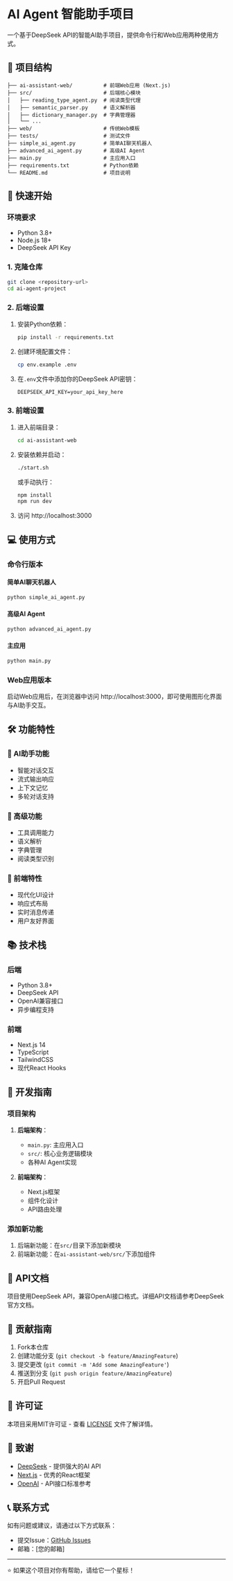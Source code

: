 # AI Agent 智能助手项目

一个基于DeepSeek API的智能AI助手项目，提供命令行和Web应用两种使用方式。

## 📁 项目结构

```
├── ai-assistant-web/          # 前端Web应用 (Next.js)
├── src/                       # 后端核心模块
│   ├── reading_type_agent.py  # 阅读类型代理
│   ├── semantic_parser.py     # 语义解析器
│   ├── dictionary_manager.py  # 字典管理器
│   └── ...
├── web/                       # 传统Web模板
├── tests/                     # 测试文件
├── simple_ai_agent.py         # 简单AI聊天机器人
├── advanced_ai_agent.py       # 高级AI Agent
├── main.py                    # 主应用入口
├── requirements.txt           # Python依赖
└── README.md                  # 项目说明
```

## 🚀 快速开始

### 环境要求

- Python 3.8+
- Node.js 18+
- DeepSeek API Key

### 1. 克隆仓库

```bash
git clone <repository-url>
cd ai-agent-project
```

### 2. 后端设置

1. 安装Python依赖：
   ```bash
   pip install -r requirements.txt
   ```

2. 创建环境配置文件：
   ```bash
   cp env.example .env
   ```

3. 在`.env`文件中添加你的DeepSeek API密钥：
   ```
   DEEPSEEK_API_KEY=your_api_key_here
   ```

### 3. 前端设置

1. 进入前端目录：
   ```bash
   cd ai-assistant-web
   ```

2. 安装依赖并启动：
   ```bash
   ./start.sh
   ```

   或手动执行：
   ```bash
   npm install
   npm run dev
   ```

3. 访问 http://localhost:3000

## 💻 使用方式

### 命令行版本

#### 简单AI聊天机器人
```bash
python simple_ai_agent.py
```

#### 高级AI Agent
```bash
python advanced_ai_agent.py
```

#### 主应用
```bash
python main.py
```

### Web应用版本

启动Web应用后，在浏览器中访问 http://localhost:3000，即可使用图形化界面与AI助手交互。

## 🛠️ 功能特性

### 🤖 AI助手功能
- 智能对话交互
- 流式输出响应
- 上下文记忆
- 多轮对话支持

### 🔧 高级功能
- 工具调用能力
- 语义解析
- 字典管理
- 阅读类型识别

### 🎨 前端特性
- 现代化UI设计
- 响应式布局
- 实时消息传递
- 用户友好界面

## 📚 技术栈

### 后端
- Python 3.8+
- DeepSeek API
- OpenAI兼容接口
- 异步编程支持

### 前端
- Next.js 14
- TypeScript
- TailwindCSS
- 现代React Hooks

## 🔧 开发指南

### 项目架构

1. **后端架构**：
   - `main.py`: 主应用入口
   - `src/`: 核心业务逻辑模块
   - 各种AI Agent实现

2. **前端架构**：
   - Next.js框架
   - 组件化设计
   - API路由处理

### 添加新功能

1. 后端新功能：在`src/`目录下添加新模块
2. 前端新功能：在`ai-assistant-web/src/`下添加组件

## 📝 API文档

项目使用DeepSeek API，兼容OpenAI接口格式。详细API文档请参考DeepSeek官方文档。

## 🤝 贡献指南

1. Fork本仓库
2. 创建功能分支 (`git checkout -b feature/AmazingFeature`)
3. 提交更改 (`git commit -m 'Add some AmazingFeature'`)
4. 推送到分支 (`git push origin feature/AmazingFeature`)
5. 开启Pull Request

## 📄 许可证

本项目采用MIT许可证 - 查看 [LICENSE](LICENSE) 文件了解详情。

## 🙏 致谢

- [DeepSeek](https://www.deepseek.com/) - 提供强大的AI API
- [Next.js](https://nextjs.org/) - 优秀的React框架
- [OpenAI](https://openai.com/) - API接口标准参考

## 📞 联系方式

如有问题或建议，请通过以下方式联系：

- 提交Issue：[GitHub Issues](../../issues)
- 邮箱：[您的邮箱]

---

⭐ 如果这个项目对你有帮助，请给它一个星标！ 